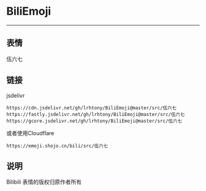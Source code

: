 # BiliEmoji
---
## 表情
伍六七
## 链接
jsdelivr
```
https://cdn.jsdelivr.net/gh/lrhtony/BiliEmoji@master/src/伍六七
https://fastly.jsdelivr.net/gh/lrhtony/BiliEmoji@master/src/伍六七
https://gcore.jsdelivr.net/gh/lrhtony/BiliEmoji@master/src/伍六七
```
或者使用Cloudflare
```
https://emoji.shojo.cn/bili/src/伍六七
```
## 说明
Bilibili 表情的版权归原作者所有
